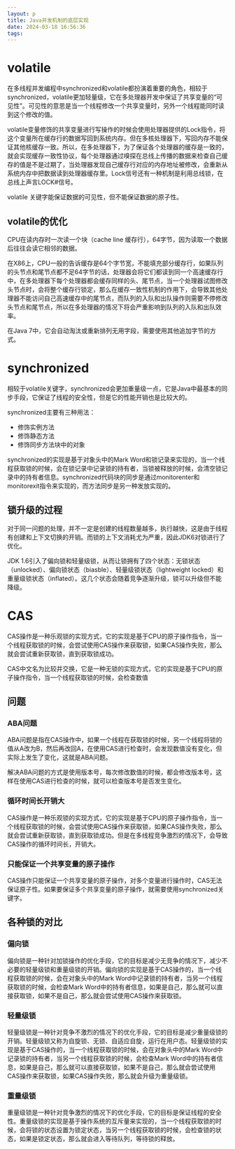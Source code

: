 ```yaml
---
layout: p
title: Java并发机制的底层实现
date: 2024-03-18 16:56:36
tags:
---
```


# volatile

在多线程并发编程中synchronized和volatile都扮演着重要的角色，相较于synchronized，volatile更加轻量级，它在多处理器开发中保证了共享变量的“可见性”。可见性的意思是当一个线程修改一个共享变量时，另外一个线程能同时读到这个修改的值。

volatile变量修饰的共享变量进行写操作的时候会使用处理器提供的Lock指令，将这个变量所在缓存行的数据写回到系统内存。但在多核处理器下，写回内存不能保证其他核缓存一致。所以，在多处理器下，为了保证各个处理器的缓存是一致的，就会实现缓存一致性协议，每个处理器通过嗅探在总线上传播的数据来检查自己缓存的值是不是过期了，当处理器发现自己缓存行对应的内存地址被修改，会重新从系统内存中把数据读到处理器缓存里。Lock信号还有一种机制是利用总线锁，在总线上声言LOCK#信号。

volatile 关键字能保证数据的可见性，但不能保证数据的原子性。

## volatile的优化

CPU在读内存时一次读一个块（cache line 缓存行），64字节，因为读取一个数据后往往会读它相邻的数据。

在X86上，CPU一般的告诉缓存是64个字节宽，不能填充部分缓存行，如果队列的头节点和尾节点都不足64字节的话，处理器会将它们都读到同一个高速缓存行中，在多处理器下每个处理器都会缓存同样的头、尾节点，当一个处理器试图修改头节点时，会将整个缓存行锁定，那么在缓存一致性机制的作用下，会导致其他处理器不能访问自己高速缓存中的尾节点，而队列的入队和出队操作则需要不停修改头节点和尾节点，所以在多处理器的情况下将会严重影响到队列的入队和出队效率。

在Java 7中，它会自动淘汰或重新排列无用字段，需要使用其他追加字节的方式。

# synchronized

相较于volatile关键字，synchronized会更加重量级一点，它是Java中最基本的同步手段，它保证了线程的安全性，但是它的性能开销也是比较大的。

synchronized主要有三种用法：
- 修饰实例方法
- 修饰静态方法
- 修饰同步方法块中的对象

synchronized的实现是基于对象头中的Mark Word和锁记录来实现的，当一个线程获取锁的时候，会在锁记录中记录锁的持有者，当锁被释放的时候，会清空锁记录中的持有者信息。synchronized代码块的同步是通过monitorenter和monitorexit指令来实现的，而方法同步是另一种发放实现的。

## 锁升级的过程
对于同一问题的处理，并不一定是创建的线程数量越多，执行越快，这是由于线程有创建和上下文切换的开销。而锁的上下文消耗尤为严重，因此JDK6对锁进行了优化。

JDK 1.6引入了偏向锁和轻量级锁，从而让锁拥有了四个状态：无锁状态（unlocked）、偏向锁状态（biasble）、轻量级锁状态（lightweight locked）和重量级锁状态（inflated）。这几个状态会随着竞争逐渐升级，锁可以升级但不能降级。

# CAS

CAS操作是一种乐观锁的实现方式，它的实现是基于CPU的原子操作指令，当一个线程获取锁的时候，会尝试使用CAS操作来获取锁，如果CAS操作失败，那么就会尝试重新获取锁，直到获取锁成功。

CAS中文名为比较并交换，它是一种无锁的实现方式，它的实现是基于CPU的原子操作指令，当一个线程获取锁的时候，会检查数值
## 问题

### ABA问题

ABA问题是指在CAS操作中，如果一个线程在获取锁的时候，另一个线程将锁的值从A改为B，然后再改回A，在使用CAS进行检查时，会发现数值没有变化，但实际上发生了变化，这就是ABA问题。

解决ABA问题的方式是使用版本号，每次修改数值的时候，都会修改版本号，这样在使用CAS进行检查的时候，就可以检查版本号是否发生变化。

### 循环时间长开销大

CAS操作是一种乐观锁的实现方式，它的实现是基于CPU的原子操作指令，当一个线程获取锁的时候，会尝试使用CAS操作来获取锁，如果CAS操作失败，那么就会尝试重新获取锁，直到获取锁成功。但是在多线程竞争激烈的情况下，会导致CAS操作的循环时间长，开销大。

### 只能保证一个共享变量的原子操作

CAS操作只能保证一个共享变量的原子操作，对多个变量进行操作时，CAS无法保证原子性。如果要保证多个共享变量的原子操作，就需要使用synchronized关键字。

## 各种锁的对比

### 偏向锁

偏向锁是一种针对加锁操作的优化手段，它的目标是减少无竞争的情况下，减少不必要的轻量级锁和重量级锁的开销。偏向锁的实现是基于CAS操作的，当一个线程获取锁的时候，会在对象头中的Mark Word中记录锁的持有者，当另一个线程获取锁的时候，会检查Mark Word中的持有者信息，如果是自己，那么就可以直接获取锁，如果不是自己，那么就会尝试使用CAS操作来获取锁。

### 轻量级锁

轻量级锁是一种针对竞争不激烈的情况下的优化手段，它的目标是减少重量级锁的开销。轻量级锁又称为自旋锁、无锁、自适应自旋，运行在用户态。轻量级锁的实现是基于CAS操作的，当一个线程获取锁的时候，会在对象头中的Mark Word中记录锁的持有者，当另一个线程获取锁的时候，会检查Mark Word中的持有者信息，如果是自己，那么就可以直接获取锁，如果不是自己，那么就会尝试使用CAS操作来获取锁，如果CAS操作失败，那么就会升级为重量级锁。

### 重量级锁

重量级锁是一种针对竞争激烈的情况下的优化手段，它的目标是保证线程的安全性。重量级锁的实现是基于操作系统的互斥量来实现的，当一个线程获取锁的时候，会将锁的状态设置为锁定状态，当另一个线程获取锁的时候，会检查锁的状态，如果是锁定状态，那么就会进入等待队列，等待锁的释放。

